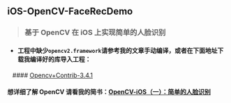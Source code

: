 ## iOS-OpenCV-FaceRecDemo
>### 基于 OpenCV 在 iOS 上实现简单的人脸识别
+ #### 工程中缺少`opencv2.framework`请参考我的文章手动编译，或者在下面地址下载我编译好的库导入工程：
    #### [Opencv+Contrib-3.4.1](https://pan.baidu.com/s/14T7oAZ2maS3hLMba3FujBQ)
#### 想详细了解 OpenCV 请看我的简书：[OpenCV-iOS（一）：简单的人脸识别](https://www.jianshu.com/p/5dd08b8ed437)
